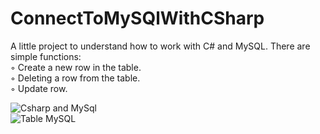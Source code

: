 # ConnectToMySQlWithCSharp

A little project to understand how to work with C# and MySQL. There are simple functions:<br>
 ◦ Create a new row in the table.<br>
 ◦ Deleting a row from the table.<br>
 ◦ Update row.<br>

![Csharp and MySql](https://user-images.githubusercontent.com/72979004/234713170-cfeda2e7-c7bb-49a6-af47-13584a7190b9.PNG)
<br>
![Table MySQL](https://user-images.githubusercontent.com/72979004/234713190-7a94293a-21cb-47a4-bfac-a7a378158e65.PNG)
